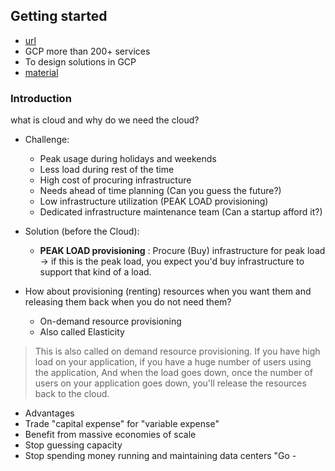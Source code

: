 ## Getting started
- [url](https://rakuten-tech.udemy.com/course/google-cloud-professional-cloud-architect-certification/learn/lecture/26121442#content)
- GCP more than 200+ services  
- To design solutions in GCP  
- [material](https://github.com/in28minutes/course-material/blob/main/12-google-certified-professional-cloud-architect/downloads.md)

### Introduction
what is cloud and why do we need the cloud?  
- Challenge:  
  + Peak usage during holidays and weekends    
  + Less load during rest of the time  
  + High cost of procuring infrastructure  
  + Needs ahead of time planning (Can you guess the future?)  
  + Low infrastructure utilization (PEAK LOAD provisioning)  
  + Dedicated infrastructure maintenance team (Can a startup afford it?)  

- Solution (before the Cloud):  
  + **PEAK LOAD provisioning** : Procure (Buy) infrastructure for peak load -> if this is the peak load, you expect you'd buy infrastructure to support that kind of a load.     

- How about provisioning (renting) resources when you want
them and releasing them back when you do not need them?
  + On-demand resource provisioning   
  + Also called Elasticity  
> This is also called on demand resource provisioning.
> If you have high load on your application, if you have a huge number of users using the application, And when the load goes down, once the number of users on your application goes down, you'll release the resources back to the cloud.

- Advantages
- Trade "capital expense" for "variable expense"
- Benefit from massive economies of scale
- Stop guessing capacity
- Stop spending money running and maintaining data centers "Go - 
